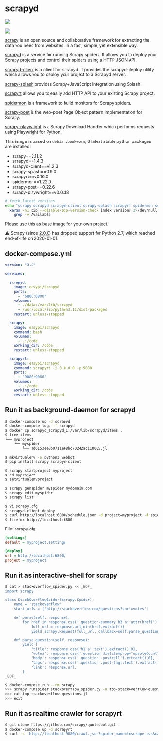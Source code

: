 scrapyd
=======

[![](https://github.com/easypi/docker-scrapyd/actions/workflows/build.yaml/badge.svg)](https://github.com/EasyPi/docker-scrapyd)

[![](http://dockeri.co/image/easypi/scrapyd)](https://hub.docker.com/r/easypi/scrapyd)

[scrapy][1] is an open source and collaborative framework for extracting the
data you need from websites. In a fast, simple, yet extensible way.

[scrapyd][2] is a service for running Scrapy spiders.  It allows you to deploy
your Scrapy projects and control their spiders using a HTTP JSON API.

[scrapyd-client][3] is a client for scrapyd. It provides the scrapyd-deploy
utility which allows you to deploy your project to a Scrapyd server.

[scrapy-splash][4] provides Scrapy+JavaScript integration using Splash.

[scrapyrt][5] allows you to easily add HTTP API to your existing Scrapy project.

[spidermon][6] is a framework to build monitors for Scrapy spiders.

[scrapy-poet][7] is the web-poet Page Object pattern implementation for Scrapy.

[scrapy-playwright][8] is a Scrapy Download Handler which performs requests using Playwright for Python.

This image is based on `debian:bookworm`, 8 latest stable python packages are installed:

- scrapy==2.11.2
- scrapyd==1.4.3
- scrapyd-client==v1.2.3
- scrapy-splash==0.9.0
- scrapyrt==v0.16.0
- spidermon==1.22.0
- scrapy-poet==0.22.6
- scrapy-playwright==v0.0.38

```bash
# fetch latest versions
echo "scrapy scrapyd scrapyd-client scrapy-splash scrapyrt spidermon scrapy-poet scrapy-playwright" |
  xargs -n1 pip --disable-pip-version-check index versions 2>/dev/null |
    grep -v Available
```

Please use this as base image for your own project.

:warning: Scrapy (since [2.0.0][9]) has dropped support for Python 2.7, which reached end-of-life on 2020-01-01.

## docker-compose.yml

```yaml
version: "3.8"

services:

  scrapyd:
    image: easypi/scrapyd
    ports:
      - "6800:6800"
    volumes:
      - ./data:/var/lib/scrapyd
      - /usr/local/lib/python3.11/dist-packages
    restart: unless-stopped

  scrapy:
    image: easypi/scrapyd
    command: bash
    volumes:
      - .:/code
    working_dir: /code
    restart: unless-stopped

  scrapyrt:
    image: easypi/scrapyd
    command: scrapyrt -i 0.0.0.0 -p 9080
    ports:
      - "9080:9080"
    volumes:
      - .:/code
    working_dir: /code
    restart: unless-stopped
```

## Run it as background-daemon for scrapyd

```bash
$ docker-compose up -d scrapyd
$ docker-compose logs -f scrapyd
$ docker cp scrapyd_scrapyd_1:/var/lib/scrapyd/items .
$ tree items
└── myproject
    └── myspider
        └── ad6153ee5b0711e68bc70242ac110005.jl
```

```bash
$ mkvirtualenv -p python3 webbot
$ pip install scrapy scrapyd-client

$ scrapy startproject myproject
$ cd myproject
$ setvirtualenvproject

$ scrapy genspider myspider mydomain.com
$ scrapy edit myspider
$ scrapy list

$ vi scrapy.cfg
$ scrapyd-client deploy
$ curl http://localhost:6800/schedule.json -d project=myproject -d spider=myspider
$ firefox http://localhost:6800
```

File: scrapy.cfg

```ini
[settings]
default = myproject.settings

[deploy]
url = http://localhost:6800/
project = myproject
```

## Run it as interactive-shell for scrapy

```bash
$ cat > stackoverflow_spider.py << _EOF_
import scrapy

class StackOverflowSpider(scrapy.Spider):
    name = 'stackoverflow'
    start_urls = ['http://stackoverflow.com/questions?sort=votes']

    def parse(self, response):
        for href in response.css('.question-summary h3 a::attr(href)'):
            full_url = response.urljoin(href.extract())
            yield scrapy.Request(full_url, callback=self.parse_question)

    def parse_question(self, response):
        yield {
            'title': response.css('h1 a::text').extract()[0],
            'votes': response.css('.question div[itemprop="upvoteCount"]::text').extract()[0],
            'body': response.css('.question .postcell').extract()[0],
            'tags': response.css('.question .post-tag::text').extract(),
            'link': response.url,
        }
_EOF_

$ docker-compose run --rm scrapy
>>> scrapy runspider stackoverflow_spider.py -o top-stackoverflow-questions.jl
>>> cat top-stackoverflow-questions.jl
>>> exit
```

## Run it as realtime crawler for scrapyrt

```bash
$ git clone https://github.com/scrapy/quotesbot.git .
$ docker-compose up -d scrapyrt
$ curl -s 'http://localhost:9080/crawl.json?spider_name=toscrape-css&callback=parse&url=http://quotes.toscrape.com/&max_requests=5' | jq -c '.items[]'
```

[1]: https://github.com/scrapy/scrapy
[2]: https://github.com/scrapy/scrapyd
[3]: https://github.com/scrapy/scrapyd-client
[4]: https://github.com/scrapinghub/scrapy-splash
[5]: https://github.com/scrapinghub/scrapyrt
[6]: https://github.com/scrapinghub/spidermon
[7]: https://github.com/scrapinghub/scrapy-poet
[8]: https://github.com/scrapy-plugins/scrapy-playwright
[9]: <https://docs.scrapy.org/en/latest/news.html#scrapy-2-0-0-2020-03-03>
